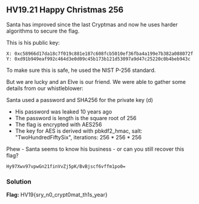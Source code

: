 ## HV19.21 Happy Christmas 256

Santa has improved since the last Cryptmas and now he uses harder algorithms to secure the flag.

This is his public key:

```
X: 0xc58966d17da18c7f019c881e187c608fcb5010ef36fba4a199e7b382a088072f
Y: 0xd91b949eaf992c464d3e0d09c45b173b121d53097a9d47c25220c0b4beb943c
```

To make sure this is safe, he used the NIST P-256 standard.

But we are lucky and an Elve is our friend. We were able to gather some details from our whistleblower:

Santa used a password and SHA256 for the private key (d)
- His password was leaked 10 years ago
- The password is length is the square root of 256
- The flag is encrypted with AES256
- The key for AES is derived with pbkdf2_hmac, salt: "TwoHundredFiftySix", iterations: 256 * 256 * 256

Phew - Santa seems to know his business - or can you still recover this flag?

```
Hy97Xwv97vpwGn21finVvZj5pK/BvBjscf6vffm1po0=
```


### Solution



**Flag:** HV19{sry_n0_crypt0mat_th1s_year}